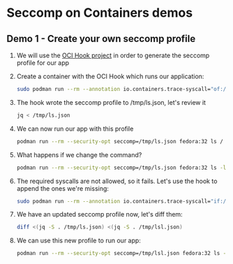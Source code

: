 # Seccomp on Containers demos

## Demo 1 - Create your own seccomp profile

1. We will use the [OCI Hook project](https://github.com/containers/oci-seccomp-bpf-hook) in order to generate the seccomp profile for our app
2. Create a container with the OCI Hook which runs our application:

    ~~~sh
    sudo podman run --rm --annotation io.containers.trace-syscall="of:/tmp/ls.json" fedora:32 ls / > /dev/null
    ~~~
3. The hook wrote the seccomp profile to /tmp/ls.json, let's review it

    ~~~sh
    jq < /tmp/ls.json
    ~~~
4. We can now run our app with this profile

    ~~~sh
    podman run --rm --security-opt seccomp=/tmp/ls.json fedora:32 ls /
    ~~~
5. What happens if we change the command?

    ~~~sh
    podman run --rm --security-opt seccomp=/tmp/ls.json fedora:32 ls -l /
    ~~~
6. The required syscalls are not allowed, so it fails. Let's use the hook to append the ones we're missing:

    ~~~sh
    sudo podman run --rm --annotation io.containers.trace-syscall="if:/tmp/ls.json;of:/tmp/lsl.json" fedora:32 ls -l / > /dev/null
    ~~~
7. We have an updated seccomp profile now, let's diff them:

    ~~~sh
    diff <(jq -S . /tmp/ls.json) <(jq -S . /tmp/lsl.json)
    ~~~
8. We can use this new profile to run our app:

    ~~~sh
    podman run --rm --security-opt seccomp=/tmp/lsl.json fedora:32 ls -l /
    ~~~
